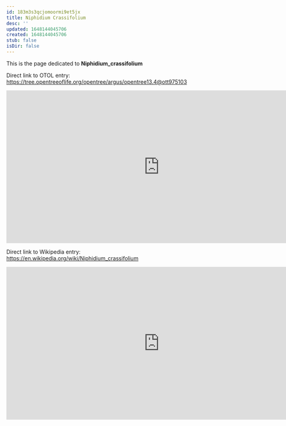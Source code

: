 ```yaml
---
id: 183m3s3qcjomoormi9et5jx
title: Niphidium Crassifolium
desc: ''
updated: 1648144045706
created: 1648144045706
stub: false
isDir: false
---
```

This is the page dedicated to **Niphidium_crassifolium**


Direct link to OTOL entry: https://tree.opentreeoflife.org/opentree/argus/opentree13.4@ott975103



<html>
    <body>
    <iframe src="https://tree.opentreeoflife.org/opentree/argus/opentree13.4@ott975103"
    width="800" height="400" frameborder="0" allowfullscreen> </iframe>
    </body>
</html>
    


Direct link to Wikipedia entry: https://en.wikipedia.org/wiki/Niphidium_crassifolium



<html>
    <body>
    <iframe src="https://en.wikipedia.org/wiki/Niphidium_crassifolium"
    width="800" height="400" frameborder="0" allowfullscreen> </iframe>
    </body>
</html>
    
